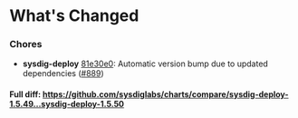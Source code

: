 # What's Changed

### Chores
- **sysdig-deploy** [81e30e0](https://github.com/sysdiglabs/charts/commit/81e30e065ad7f57e99f0818069d95de0b9070de9): Automatic version bump due to updated dependencies ([#889](https://github.com/sysdiglabs/charts/issues/889))

#### Full diff: https://github.com/sysdiglabs/charts/compare/sysdig-deploy-1.5.49...sysdig-deploy-1.5.50

